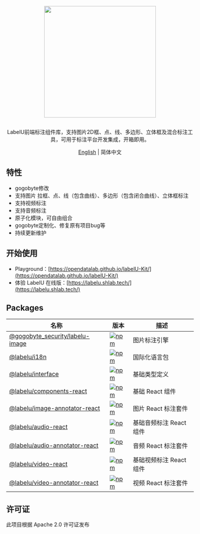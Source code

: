 <div align="center">
  <article style="display: flex; flex-direction: column; align-items: center; justify-content: center;">
      <p align="center"><img width="300" src="./images/labelU-logo.svg" /></p>
      <p>LabelU前端标注组件库，支持图片2D框、点、线、多边形、立体框及混合标注工具，可用于标注平台开发集成，开箱即用。</p>
  </article>
  <a href="./README_en-US.md">English</a> | 简体中文

</div>

## 特性
- gogobyte修改
- 支持图片 拉框、点、线（包含曲线）、多边形（包含闭合曲线）、立体框标注
- 支持视频标注
- 支持音频标注
- 原子化模块，可自由组合
- gogobyte定制化、修复原有项目bug等
- 持续更新维护

## 开始使用

- Playground：[https://opendatalab.github.io/labelU-Kit/](https://opendatalab.github.io/labelU-Kit/)
- 体验 LabelU 在线版：[https://labelu.shlab.tech/](https://labelu.shlab.tech/)

## Packages

| 名称 | 版本 | 描述 |
| --- | --- | --- |
| [@gogobyte_security/labelu-image](./packages/image) | [![npm](https://img.shields.io/npm/v/%40labelu/image.svg)](https://www.npmjs.com/package/@gogobyte_security/labelu-image?activeTab=readme) | 图片标注引擎 |
| [@labelu/i18n](./packages/i18n) | [![npm](https://img.shields.io/npm/v/%40labelu/i18n.svg)](https://www.npmjs.com/package/@labelu/i18n) | 国际化语言包 |
| [@labelu/interface](./packages/interface) | [![npm](https://img.shields.io/npm/v/%40labelu/interface.svg)](https://www.npmjs.com/package/@labelu/interface) | 基础类型定义 |
| [@labelu/components-react](./packages/components-react) | [![npm](https://img.shields.io/npm/v/%40labelu/components-react.svg)](https://www.npmjs.com/package/@labelu/components-react) | 基础 React 组件 |
| [@labelu/image-annotator-react](./packages/image-annotator-react) | [![npm](https://img.shields.io/npm/v/%40labelu/image-annotator-react.svg)](https://www.npmjs.com/package/@labelu/image-annotator-react) | 图片 React 标注套件 |
| [@labelu/audio-react](./packages/audio-react) | [![npm](https://img.shields.io/npm/v/%40labelu/audio-react.svg)](https://www.npmjs.com/package/@labelu/audio-react) | 基础音频标注 React 组件 |
| [@labelu/audio-annotator-react](./packages/audio-annotator-react) | [![npm](https://img.shields.io/npm/v/%40labelu/audio-annotator-react.svg)](https://www.npmjs.com/package/@labelu/audio-annotator-react) | 音频 React 标注套件 |
| [@labelu/video-react](./packages/video-react) | [![npm](https://img.shields.io/npm/v/%40labelu/video-react.svg)](https://www.npmjs.com/package/@labelu/video-react) | 基础视频标注 React 组件 |
| [@labelu/video-annotator-react](./packages/video-annotator-react) | [![npm](https://img.shields.io/npm/v/%40labelu/video-annotator-react.svg)](https://www.npmjs.com/package/@labelu/video-annotator-react) | 视频 React 标注套件 |

## 许可证

此项目根据 Apache 2.0 许可证发布
